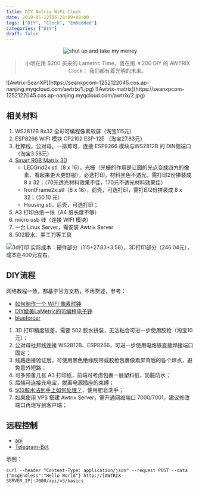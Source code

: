 ```yaml
---
title: DIY Awtrix WiFi Clock
date: 2019-05-12T06:28:09+08:00
tags: ["DIY", "Clock", "Embedded"]
categories: ["DIY"]
draft: false
---
```


<div align=center>
<img src="https://seanxpcom-1252122045.cos.ap-nanjing.myqcloud.com/awtrix/0.jpg" alt='shut up and take my money'/>
<blockquote class="blockquote-center">小明在用 $200 买来的 Lametric Time，我在用 ￥200 DIY 的 AWTRIX Clock：
	我们都有着光明的未来。
</blockquote>
</div>
<!--more-->
![Awtrix-SeanXP](https://seanxpcom-1252122045.cos.ap-nanjing.myqcloud.com/awtrix/1.jpg)
![Awtrix-matrix](https://seanxpcom-1252122045.cos.ap-nanjing.myqcloud.com/awtrix/2.jpg)

## 相关材料
1. WS2812B 8x32 全彩可编程像素软屏（淘宝115元）
2. ESP8266 WIFI 模块 CP2102 ESP-12E （淘宝27.83元）
3. 杜邦线，公对母，一排即可，连接 ESP8266 模块与WS2812B 的 DIN侧端口（淘宝3.58元）
4. [Smart RGB Matrix 3D](https://www.thingiverse.com/thing:2791276)
	* LEDGrid2x.stl（8 x 16），光栅（光栅的作用是让圆的光点变成四方的像素，看起来更大更舒服），必选打印，材料黑色不透光，需打印2份拼装成 8 x 32；（70元透光材料效果不佳，170元不透光材料效果佳）
	* frontFrame2x.stl（8 x 16），前壳，可选打印，需打印2份拼装成 8 x 32；（50.10 元）
	* Housing.stl，后壳，可选打印；
5. A3 打印白纸一张（A4 纸长度不够）
6. micro usb 线（连接 WIFI 模块）
7. 一台 Linux Server，需安装 Awtrix Server
8. 502胶水、美工刀等工具

![3d打印](https://seanxpcom-1252122045.cos.ap-nanjing.myqcloud.com/awtrix/3.png)
实际成本：硬件部分（115+27.83+3.58），3D打印部分（246.04元），成本在400元左右。

## DIY流程
网络教程一致，都基于官方文档，不再赘述，参考：
* [如何制作一个 WIFI 像素时钟](https://pengchujin.github.io/post/a46d7696.html)
* [DIY媲美LaMetric的可编程电子钟](https://www.bilibili.com/video/av49768953)
* [blueforcer](https://docs.blueforcer.de/#/v2/README)

1. 3D 打印精度较差，需要 502 胶水拼装，无法粘合可进一步使用胶枪（淘宝10元）；
2. 公对母杜邦线连接 WS2812B、ESP8266，可进一步使用电烙铁直接焊接端口固定；
3. 线路连接验证后，可使用黑色绝缘胶带或胶枪包裹像素屏背后的各个焊点，避免意外短路；
4. 可多预备几张 A3 打印纸，前端可考虑包裹一层塑料纸，防脏防水；
5. 后端可连接充电宝，脱离电源插座的束缚；
6. [502胶水沾到手上如何处理？](https://www.zhihu.com/question/20045402/answer/16456670)，使用肥皂洗手；
7. 如果使用 VPS 搭建 Awtrix Server，需开通网络端口 7000/7001，建议修改端口再烧写到客户端；

## 远程控制
* [api](https://docs.blueforcer.de/#/v2/api)
* [Telegram-Bot](https://www.bilibili.com/video/av51122911)

示例：
```
curl --header "Content-Type: application/json" --request POST --data {"msgEndless":"Hello World"} http://[AWTRIX-SERVER_IP]:7000/api/v3/basics
```